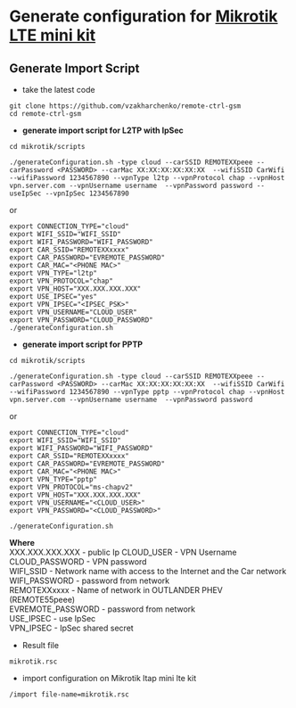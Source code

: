 # Generate configuration for [Mikrotik LTE mini kit](https://mikrotik.com/product/ltap_mini_lte_kit)

## Generate Import Script
- take the latest code
```
git clone https://github.com/vzakharchenko/remote-ctrl-gsm
cd remote-ctrl-gsm
```
- **generate import script for L2TP with IpSec**
```
cd mikrotik/scripts
```
```
./generateConfiguration.sh -type cloud --carSSID REMOTEXXpeee --carPassword <PASSWORD> --carMac XX:XX:XX:XX:XX:XX  --wifiSSID CarWifi --wifiPassword 1234567890 --vpnType l2tp --vpnProtocol chap --vpnHost vpn.server.com --vpnUsername username  --vpnPassword password --useIpSec --vpnIpSec 1234567890  
```
or 
```
export CONNECTION_TYPE="cloud"
export WIFI_SSID="WIFI_SSID"
export WIFI_PASSWORD="WIFI_PASSWORD"
export CAR_SSID="REMOTEXXxxxx"
export CAR_PASSWORD="EVREMOTE_PASSWORD"
export CAR_MAC="<PHONE MAC>"
export VPN_TYPE="l2tp"
export VPN_PROTOCOL="chap"
export VPN_HOST="XXX.XXX.XXX.XXX"
export USE_IPSEC="yes"
export VPN_IPSEC="<IPSEC_PSK>"
export VPN_USERNAME="CLOUD_USER"
export VPN_PASSWORD="CLOUD_PASSWORD"
./generateConfiguration.sh
```
- **generate import script for PPTP**
```
cd mikrotik/scripts
```
```
./generateConfiguration.sh -type cloud --carSSID REMOTEXXpeee --carPassword <PASSWORD> --carMac XX:XX:XX:XX:XX:XX  --wifiSSID CarWifi --wifiPassword 1234567890 --vpnType pptp --vpnProtocol chap --vpnHost vpn.server.com --vpnUsername username  --vpnPassword password  
```
or
```
export CONNECTION_TYPE="cloud"
export WIFI_SSID="WIFI_SSID"
export WIFI_PASSWORD="WIFI_PASSWORD"
export CAR_SSID="REMOTEXXxxxx"
export CAR_PASSWORD="EVREMOTE_PASSWORD"
export CAR_MAC="<PHONE MAC>"
export VPN_TYPE="pptp"
export VPN_PROTOCOL="ms-chapv2"
export VPN_HOST="XXX.XXX.XXX.XXX"
export VPN_USERNAME="<CLOUD_USER>"
export VPN_PASSWORD="<CLOUD_PASSWORD>"

./generateConfiguration.sh
```

**Where**    
XXX.XXX.XXX.XXX - public Ip
CLOUD_USER - VPN Username  
CLOUD_PASSWORD - VPN password  
WIFI_SSID - Network name with access to the Internet and the Car network  
WIFI_PASSWORD - password from network  
REMOTEXXxxxx - Name of network in OUTLANDER PHEV (REMOTE55peee)  
EVREMOTE_PASSWORD - password from network  
USE_IPSEC - use IpSec  
VPN_IPSEC - IpSec shared secret  

- Result file
```
mikrotik.rsc
```
- import configuration on Mikrotik ltap mini lte kit

```
/import file-name=mikrotik.rsc
```
